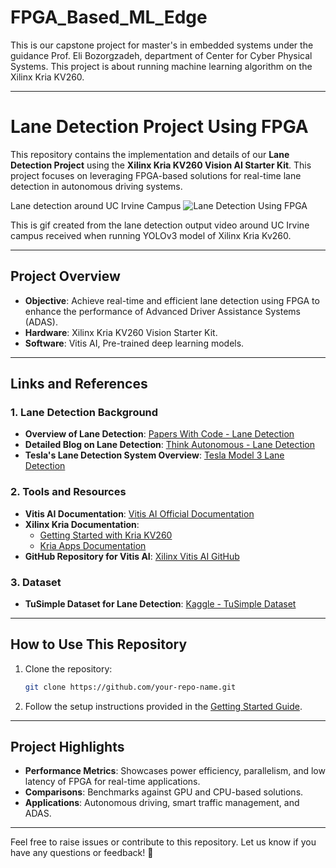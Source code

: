 # FPGA_Based_ML_Edge
This is our capstone project for master's in embedded systems under the guidance Prof. Eli Bozorgzadeh, department of Center for Cyber Physical Systems. This project is about running machine learning algorithm on the Xilinx Kria KV260. 

---

# **Lane Detection Project Using FPGA**

This repository contains the implementation and details of our **Lane Detection Project** using the **Xilinx Kria KV260 Vision AI Starter Kit**. This project focuses on leveraging FPGA-based solutions for real-time lane detection in autonomous driving systems.

Lane detection around UC Irvine Campus
![Lane Detection Using FPGA](https://drive.google.com/uc?id=1j5aNPrfImC5RKVn6F4usjeXt56KwbCU1)

This is gif created from the lane detection output video around UC Irvine campus received when running YOLOv3 model of Xilinx Kria Kv260.


---

## **Project Overview**
- **Objective**: Achieve real-time and efficient lane detection using FPGA to enhance the performance of Advanced Driver Assistance Systems (ADAS).
- **Hardware**: Xilinx Kria KV260 Vision Starter Kit.
- **Software**: Vitis AI, Pre-trained deep learning models.

---

## **Links and References**
### **1. Lane Detection Background**
- **Overview of Lane Detection**: [Papers With Code - Lane Detection](https://paperswithcode.com/task/lane-detection)
- **Detailed Blog on Lane Detection**: [Think Autonomous - Lane Detection](https://www.thinkautonomous.ai/blog/lane-detection/)
- **Tesla's Lane Detection System Overview**: [Tesla Model 3 Lane Detection](https://www.tesla.com/ownersmanual/model3/en_jo/GUID-ADA05DFF-963D-477D-9A51-FA8C8F6429F1.html)

### **2. Tools and Resources**
- **Vitis AI Documentation**: [Vitis AI Official Documentation](https://xilinx.github.io/Vitis-AI/3.5/html/index.html)
- **Xilinx Kria Documentation**: 
  - [Getting Started with Kria KV260](https://www.amd.com/en/products/system-on-modules/kria/k26/kv260-vision-starter-kit/getting-started-ubuntu/getting-started.html)
  - [Kria Apps Documentation](https://xilinx.github.io/kria-apps-docs/kv260/2022.1/build/html/index.html)
- **GitHub Repository for Vitis AI**: [Xilinx Vitis AI GitHub](https://github.com/Xilinx/Vitis-AI)

### **3. Dataset**
- **TuSimple Dataset for Lane Detection**: [Kaggle - TuSimple Dataset](https://www.kaggle.com/datasets/manideep1108/tusimple)

---

## **How to Use This Repository**
1. Clone the repository:
   ```bash
   git clone https://github.com/your-repo-name.git
   ```
2. Follow the setup instructions provided in the [Getting Started Guide](https://www.amd.com/en/products/system-on-modules/kria/k26/kv260-vision-starter-kit/getting-started-ubuntu/getting-started.html).

---

## **Project Highlights**
- **Performance Metrics**: Showcases power efficiency, parallelism, and low latency of FPGA for real-time applications.
- **Comparisons**: Benchmarks against GPU and CPU-based solutions.
- **Applications**: Autonomous driving, smart traffic management, and ADAS.

---

Feel free to raise issues or contribute to this repository. Let us know if you have any questions or feedback! 🚗

